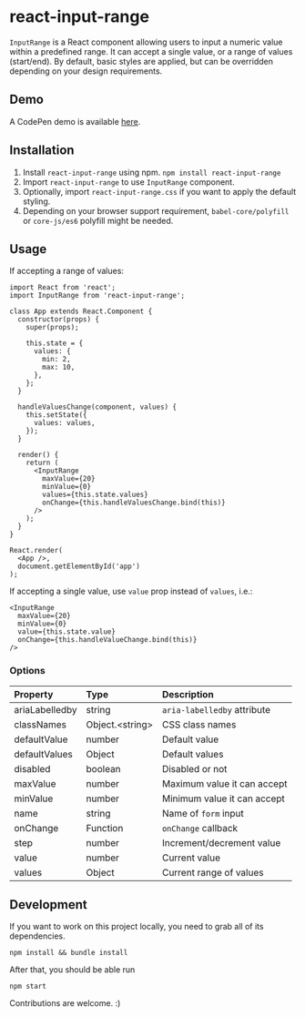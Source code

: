# react-input-range

`InputRange` is a React component allowing users to input a numeric value within a predefined range. It can accept a single value, or a range of values (start/end). By default, basic styles are applied, but can be overridden depending on your design requirements.

## Demo
A CodePen demo is available [here](http://codepen.io/davidchin/full/GpNvqw/).

## Installation

1. Install `react-input-range` using npm. `npm install react-input-range`
2. Import `react-input-range` to use `InputRange` component.
3. Optionally, import `react-input-range.css` if you want to apply the default styling.
4. Depending on your browser support requirement, `babel-core/polyfill` or `core-js/es6` polyfill might be needed.

## Usage
If accepting a range of values:

```{js}
import React from 'react';
import InputRange from 'react-input-range';

class App extends React.Component {
  constructor(props) {
    super(props);

    this.state = {
      values: {
        min: 2,
        max: 10,
      },
    };
  }

  handleValuesChange(component, values) {
    this.setState({
      values: values,
    });
  }

  render() {
    return (
      <InputRange
        maxValue={20}
        minValue={0}
        values={this.state.values}
        onChange={this.handleValuesChange.bind(this)}
      />
    );
  }
}

React.render(
  <App />,
  document.getElementById('app')
);
```

If accepting a single value, use `value` prop instead of `values`, i.e.:

```{js}
<InputRange
  maxValue={20}
  minValue={0}
  value={this.state.value}
  onChange={this.handleValueChange.bind(this)}
/>
```

### Options
Property                | Type                    | Description
:-----------------------|:------------------------|:----------------------------------
ariaLabelledby          |string                   |`aria-labelledby` attribute
classNames              |Object.&lt;string&gt;    |CSS class names
defaultValue            |number                   |Default value
defaultValues           |Object                   |Default values
disabled                |boolean                  |Disabled or not
maxValue                |number                   |Maximum value it can accept
minValue                |number                   |Minimum value it can accept
name                    |string                   |Name of `form` input
onChange                |Function                 |`onChange` callback
step                    |number                   |Increment/decrement value
value                   |number                   |Current value
values                  |Object                   |Current range of values

## Development

If you want to work on this project locally, you need to grab all of its dependencies.
```
npm install && bundle install
```

After that, you should be able run
```
npm start
```

Contributions are welcome. :)
